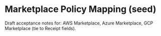 # Marketplace Policy Mapping (seed)
Draft acceptance notes for: AWS Marketplace, Azure Marketplace, GCP Marketplace (tie to Receipt fields).
